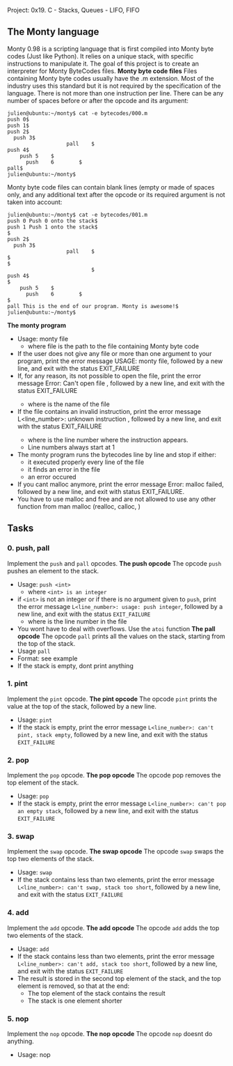 Project: 0x19. C - Stacks, Queues - LIFO, FIFO
## The Monty language
Monty 0.98 is a scripting language that is first compiled into Monty byte codes (Just like Python). It relies on a unique stack, with specific instructions to manipulate it. The goal of this project is to create an interpreter for Monty ByteCodes files.
**Monty byte code files** 
Files containing Monty byte codes usually have the .m extension. Most of the industry uses this standard but it is not required by the specification of the language. There is not more than one instruction per line. There can be any number of spaces before or after the opcode and its argument:
```
julien@ubuntu:~/monty$ cat -e bytecodes/000.m
push 0$
push 1$
push 2$
  push 3$
                   pall    $
push 4$
    push 5    $
      push    6        $
pall$
julien@ubuntu:~/monty$
```
Monty byte code files can contain blank lines (empty or made of spaces only, and any additional text after the opcode or its required argument is not taken into account:
```
julien@ubuntu:~/monty$ cat -e bytecodes/001.m
push 0 Push 0 onto the stack$
push 1 Push 1 onto the stack$
$
push 2$
  push 3$
                   pall    $
$
$
                           $
push 4$
$
    push 5    $
      push    6        $
$
pall This is the end of our program. Monty is awesome!$
julien@ubuntu:~/monty$
```
**The monty program**
- Usage: monty file
  - where file is the path to the file containing Monty byte code
- If the user does not give any file or more than one argument to your program, print the error message USAGE: monty file, followed by a new line, and exit with the status EXIT_FAILURE
- If, for any reason, its not possible to open the file, print the error message Error: Can't open file <file>, followed by a new line, and exit with the status EXIT_FAILURE
  - where <file> is the name of the file
- If the file contains an invalid instruction, print the error message L<line_number>: unknown instruction <opcode>, followed by a new line, and exit with the status EXIT_FAILURE
  - where is the line number where the instruction appears.
  - Line numbers always start at 1
- The monty program runs the bytecodes line by line and stop if either:
  - it executed properly every line of the file
  - it finds an error in the file
  - an error occured
- If you cant malloc anymore, print the error message Error: malloc failed, followed by a new line, and exit with status EXIT_FAILURE.
- You have to use malloc and free and are not allowed to use any other function from man malloc (realloc, calloc, )

## Tasks
### 0. push, pall
Implement the `push` and `pall` opcodes.
**The push opcode**
The opcode `push` pushes an element to the stack.
 - Usage: `push <int>`
   - where `<int> is an integer`
 - if `<int>` is not an integer or if there is no argument given to `push`, print the error message `L<line_number>: usage: push integer`, followed by a new line, and exit with the status `EXIT_FAILURE`
   - where is the line number in the file
 - You wont have to deal with overflows. Use the `atoi` function
 **The pall opcode**
 The opcode `pall` prints all the values on the stack, starting from the top of the stack.
  - Usage `pall`
  - Format: see example
  - If the stack is empty, dont print anything

### 1. pint
Implement the `pint` opcode.
**The pint opcode**
The opcode `pint` prints the value at the top of the stack, followed by a new line.
 - Usage: `pint`
 - If the stack is empty, print the error message `L<line_number>: can't pint, stack empty`, followed by a new line, and exit with the status `EXIT_FAILURE`

### 2. pop
Implement the `pop` opcode.
**The pop opcode**
The opcode pop removes the top element of the stack.
 - Usage: `pop`
 - If the stack is empty, print the error message `L<line_number>: can't pop an empty stack`, followed by a new line, and exit with the status `EXIT_FAILURE`

### 3. swap
Implement the `swap` opcode.
**The swap opcode**
The opcode `swap` swaps the top two elements of the stack.
 - Usage: `swap`
 - If the stack contains less than two elements, print the error message `L<line_number>: can't swap, stack too short`, followed by a new line, and exit with the status `EXIT_FAILURE`

### 4. add
Implement the `add` opcode.
**The add opcode**
The opcode `add` adds the top two elements of the stack.
 - Usage: `add`
 - If the stack contains less than two elements, print the error message `L<line_number>: can't add, stack too short`, followed by a new line, and exit with the status `EXIT_FAILURE`
 - The result is stored in the second top element of the stack, and the top element is removed, so that at the end:
   - The top element of the stack contains the result
   - The stack is one element shorter

### 5. nop
Implement the `nop` opcode.
**The nop opcode**
The opcode `nop` doesnt do anything.
 - Usage: nop